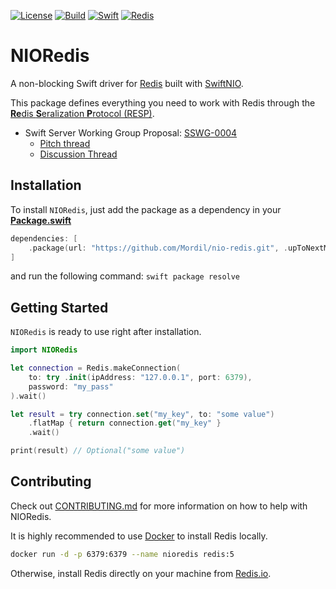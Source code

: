 [![License](https://img.shields.io/badge/License-Apache%202.0-yellow.svg)](https://www.apache.org/licenses/LICENSE-2.0.html)
[![Build](https://img.shields.io/circleci/project/github/Mordil/nio-redis/master.svg?logo=circleci)](https://circleci.com/gh/Mordil/nio-redis/tree/master)
[![Swift](https://img.shields.io/badge/Swift-5.0-brightgreen.svg?colorA=orange&colorB=4E4E4E)](https://swift.org)
[![Redis](https://img.shields.io/badge/Redis-5-brightgreen.svg?colorA=red&colorB=4E4E4E)](https://redis.io/download)

# NIORedis

A non-blocking Swift driver for [Redis](https://redis.io/) built with [SwiftNIO](https://github.com/apple/swift-nio).

This package defines everything you need to work with Redis through the [**Re**dis **S**eralization **P**rotocol (RESP)](https://redis.io/topics/protocol).

* Swift Server Working Group Proposal: [SSWG-0004](https://github.com/swift-server/sswg/blob/d391da355718a8f396ef86b3563910089d5e5992/proposals/0004-nio-redis.md)
    * [Pitch thread](https://forums.swift.org/t/swiftnio-redis-client/19325) 
    * [Discussion Thread](https://forums.swift.org/t/discussion-nioredis-nio-based-redis-driver/22455/)

## Installation

To install `NIORedis`, just add the package as a dependency in your [**Package.swift**](https://github.com/apple/swift-package-manager/blob/master/Documentation/PackageDescriptionV4.md#dependencies)

```swift
dependencies: [
    .package(url: "https://github.com/Mordil/nio-redis.git", .upToNextMinor(from: "0.7.0")
]
```

and run the following command: `swift package resolve`

## Getting Started

`NIORedis` is ready to use right after installation.

```swift
import NIORedis

let connection = Redis.makeConnection(
    to: try .init(ipAddress: "127.0.0.1", port: 6379),
    password: "my_pass"
).wait()

let result = try connection.set("my_key", to: "some value")
    .flatMap { return connection.get("my_key" }
    .wait()

print(result) // Optional("some value")
```

## Contributing

Check out [CONTRIBUTING.md](CONTRIBUTING.md) for more information on how to help with NIORedis.

It is highly recommended to use [Docker](https://docker.com) to install Redis locally.

```bash
docker run -d -p 6379:6379 --name nioredis redis:5
```

Otherwise, install Redis directly on your machine from [Redis.io](https://redis.io/download).
